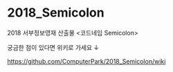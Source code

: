 # 2018_Semicolon
2018 서부정보영재 산출물
<코드네임 Semicolon>

궁금한 점이 있다면 위키로 가세요 ↓

https://github.com/ComputerPark/2018_Semicolon/wiki

